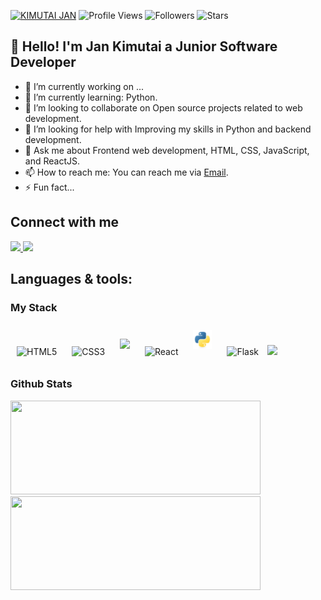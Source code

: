 
[![KIMUTAI JAN](https://img.shields.io/badge/JAN-KIMUTAI-<COLOR>.svg)](https://shields.io/)  ![Profile Views](https://komarev.com/ghpvc/?username=jankimutai&color=green)  ![Followers](https://img.shields.io/github/followers/jankimutai)  ![Stars](https://img.shields.io/github/stars/jankimutai?label=Profile%20Stars&logo=Profile%20stars&logoColor=g) 
## 👋 Hello! I'm Jan Kimutai a Junior Software Developer 
- 🔭 I’m currently working on ...
- 🌱 I’m currently learning: Python.
- 👯 I’m looking to collaborate on Open source projects related to web development.
- 🤔 I’m looking for help with Improving my skills in Python and backend development.
- 💬 Ask me about Frontend web development, HTML, CSS, JavaScript, and ReactJS.
- 📫 How to reach me: You can reach me via [Email](jankimutai1806@gmail.com).
- ⚡ Fun fact...

## Connect with me  
<div>
<a href="https://x.com/kim_singoei" target="_blank">
<img src="https://img.shields.io/badge/-000000?style=for-the-badge&logo=X&logoColor=white" />
</a>
<a href="https://www.linkedin.com/in/kimutai-jan-73bb26206/" target="_blank">
<img src="https://img.shields.io/badge/LinkedIn-0077B5?style=for-the-badge&logo=linkedin&logoColor=white" />
</a>
</div>  

## Languages & tools:
  ### My Stack 
  <div>  
    <img style="margin: 10px" src="https://img.shields.io/badge/HTML5-E34F26?style=for-the-badge&logo=html5&logoColor=white" alt="HTML5" height="30" />  
    <img style="margin: 10px" src="https://img.shields.io/badge/CSS3-1572B6?style=for-the-badge&logo=css3&logoColor=white" alt="CSS3" height="30" /> 
    <img style="margin: 10px" src = "https://img.shields.io/badge/Javascript-F0DB4F?style=for-the-badge&labelColor=black&logo=javascript&logoColor=F0DB4F">
    <img style="margin: 10px" src="https://img.shields.io/badge/-React-61DBFB?style=for-the-badge&labelColor=black&logo=react&logoColor=61DBFB" alt="React" height="30" />
    <img style="margin: 10px" src="https://raw.githubusercontent.com/devicons/devicon/master/icons/python/python-original.svg" alt="Python" height="30" />
    <img style="margin: 10px" src="https://img.shields.io/badge/flask-000000??style=for-the-badge&logo=flask&logoColor=white" alt="Flask" height="30" />
    <img src = "https://img.shields.io/badge/Git-F05032?style=for-the-badge&logo=git&logoColor=white"/>
   
  </div>
  
### Github Stats
  <a href="https://github.com/jankimutai/github-readme-stats">
  <img src="https://github-readme-stats.vercel.app/api?username=jankimutai&show_icons=true&theme=github_dark" width="400" height ="150" />
  <img src="https://github-readme-stats.vercel.app/api/top-langs/?username=jankimutai&layout=compact&theme=github_dark&border_color=ffffff&bg_color=0D1117&title_color=F85D7F&icon_color=F8D866"  width="400" height ="150"  /></a> 

  









